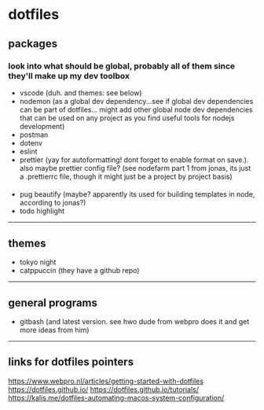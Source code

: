 # dotfiles

## packages

### look into what should be global, probably all of them since they'll make up my dev toolbox

- vscode (duh. and themes: see below)
- nodemon (as a global dev dependency...see if global dev dependencies can be part of dotfiles... might add other global node dev dependencies that can be used on any project as you find useful tools for nodejs development)
- postman
- dotenv
- eslint
- prettier (yay for autoformatting! dont forget to enable format on save.). also maybe prettier config file? (see nodefarm part 1 from jonas, its just a .prettierrc file, though it might just be a project by project basis)

####

- pug beautify (maybe? apparently its used for building templates in node, according to jonas?)
- todo highlight

---

## themes

- tokyo night
- catppuccin (they have a github repo)

---

## general programs

- gitbash (and latest version. see hwo dude from webpro does it and get more ideas from him)

---

## links for dotfiles pointers

https://www.webpro.nl/articles/getting-started-with-dotfiles
https://dotfiles.github.io/
https://dotfiles.github.io/tutorials/
https://kalis.me/dotfiles-automating-macos-system-configuration/
